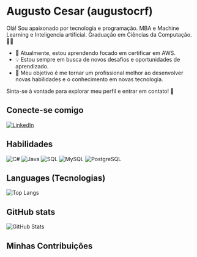 # Augusto Cesar (augustocrf)
Olá! Sou apaixonado por tecnologia e programação.
MBA e Machine Learning e Inteligencia artificial.
Graduação em Ciências da Computação. 👨‍💻

- 🌱 Atualmente, estou aprendendo focado em certificar em AWS.
- 💡 Estou sempre em busca de novos desafios e oportunidades de aprendizado.
- 🎯 Meu objetivo é me tornar um profissional melhor ao desenvolver novas habilidades e o conhecimento em novas tecnologia. 


Sinta-se à vontade para explorar meu perfil e entrar em contato!  🚀

## Conecte-se comigo
[![LinkedIn](https://img.shields.io/badge/LinkedIn-000?style=for-the-badge&logo=linkedin&logoColor=0E76A8)](https://www.linkedin.com/in/augusto-cesar-ribeiro-freire-0148071b/)

## Habilidades

![C#](https://img.shields.io/badge/csharp-000?style=for-the-badge&logo=csharp)
![Java](https://img.shields.io/badge/Java-000?style=for-the-badge&logo=java) 
![SQL](https://img.shields.io/badge/SQL-000?style=for-the-badge&logo=sql)
![MySQL](https://img.shields.io/badge/MySQL-000?style=for-the-badge&logo=mysql)
![PostgreSQL](https://img.shields.io/badge/PostgreSQL-000?style=for-the-badge&logo=postgresql)

## Languages (Tecnologias)

![Top Langs](https://github-readme-stats-git-masterrstaa-rickstaa.vercel.app/api/top-langs/?username=augustocrf&layout=compact&bg_color=000&border_color=30A3DC&title_color=E94D5F&text_color=FFF)

## GitHub stats
![GitHub Stats](https://github-readme-stats.vercel.app/api?username=augustocrf&theme=transparent&bg_color=000&border_color=30A3DC&show_icons=true&icon_color=30A3DC&title_color=E94D5F&text_color=FFF&hide_title=true&hide=stars)

## Minhas Contribuições
